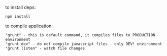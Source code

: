 to install deps:
```
npm install
```

to compile application:
```
"grunt" - this is default command, it compiles files to PRODUCTION environment
"grunt dev" - do not compile javascript files - only DEV! environment
"grunt listen" - watch file changes
```